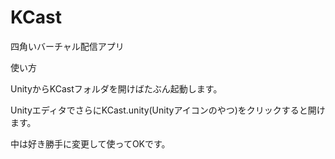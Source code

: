 # KCast
四角いバーチャル配信アプリ


使い方

UnityからKCastフォルダを開けばたぶん起動します。

UnityエディタでさらにKCast.unity(Unityアイコンのやつ)をクリックすると開けます。



中は好き勝手に変更して使ってOKです。
